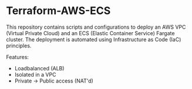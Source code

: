 # Terraform-AWS-ECS

This repository contains scripts and configurations to deploy an AWS VPC (Virtual Private Cloud) and an ECS (Elastic Container Service) Fargate cluster. The deployment is automated using Infrastructure as Code (IaC) principles.


Features:
* Loadbalanced (ALB)
* Isolated in a VPC
* Private -> Public access (NAT'd)
